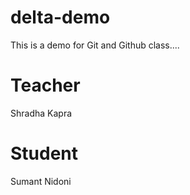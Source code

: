 # delta-demo
This is a demo for Git and Github class....

# Teacher
Shradha Kapra

# Student
Sumant Nidoni 